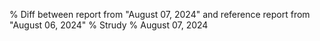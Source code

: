 % Diff between report from "August 07, 2024" and reference report from "August 06, 2024"
% Strudy
% August 07, 2024


